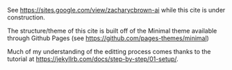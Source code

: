 See https://sites.google.com/view/zacharycbrown-ai while this cite is under construction.

The structure/theme of this cite is built off of the Minimal theme available through Github Pages (see https://github.com/pages-themes/minimal)

Much of my understanding of the editting process comes thanks to the tutorial at https://jekyllrb.com/docs/step-by-step/01-setup/.
